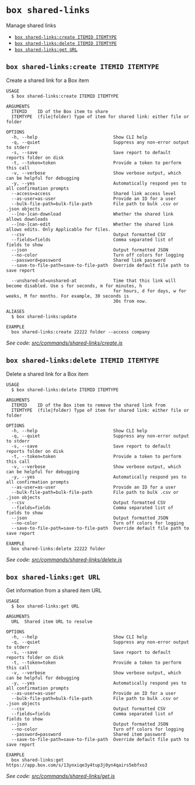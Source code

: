 `box shared-links`
==================

Manage shared links

* [`box shared-links:create ITEMID ITEMTYPE`](#box-shared-linkscreate-itemid-itemtype)
* [`box shared-links:delete ITEMID ITEMTYPE`](#box-shared-linksdelete-itemid-itemtype)
* [`box shared-links:get URL`](#box-shared-linksget-url)

## `box shared-links:create ITEMID ITEMTYPE`

Create a shared link for a Box item

```
USAGE
  $ box shared-links:create ITEMID ITEMTYPE

ARGUMENTS
  ITEMID    ID of the Box item to share
  ITEMTYPE  (file|folder) Type of item for shared link: either file or folder

OPTIONS
  -h, --help                             Show CLI help
  -q, --quiet                            Suppress any non-error output to stderr
  -s, --save                             Save report to default reports folder on disk
  -t, --token=token                      Provide a token to perform this call
  -v, --verbose                          Show verbose output, which can be helpful for debugging
  -y, --yes                              Automatically respond yes to all confirmation prompts
  --access=access                        Shared link access level
  --as-user=as-user                      Provide an ID for a user
  --bulk-file-path=bulk-file-path        File path to bulk .csv or .json objects
  --[no-]can-download                    Whether the shared link allows downloads
  --[no-]can-edit                        Whether the shared link allows edits. Only Applicable for files.
  --csv                                  Output formatted CSV
  --fields=fields                        Comma separated list of fields to show
  --json                                 Output formatted JSON
  --no-color                             Turn off colors for logging
  --password=password                    Shared link password
  --save-to-file-path=save-to-file-path  Override default file path to save report

  --unshared-at=unshared-at              Time that this link will become disabled. Use s for seconds, m for minutes, h
                                         for hours, d for days, w for weeks, M for months. For example, 30 seconds is
                                         30s from now.

ALIASES
  $ box shared-links:update

EXAMPLE
  box shared-links:create 22222 folder --access company
```

_See code: [src/commands/shared-links/create.js](https://github.com/box/boxcli/blob/v3.5.0/src/commands/shared-links/create.js)_

## `box shared-links:delete ITEMID ITEMTYPE`

Delete a shared link for a Box item

```
USAGE
  $ box shared-links:delete ITEMID ITEMTYPE

ARGUMENTS
  ITEMID    ID of the Box item to remove the shared link from
  ITEMTYPE  (file|folder) Type of item for shared link: either file or folder

OPTIONS
  -h, --help                             Show CLI help
  -q, --quiet                            Suppress any non-error output to stderr
  -s, --save                             Save report to default reports folder on disk
  -t, --token=token                      Provide a token to perform this call
  -v, --verbose                          Show verbose output, which can be helpful for debugging
  -y, --yes                              Automatically respond yes to all confirmation prompts
  --as-user=as-user                      Provide an ID for a user
  --bulk-file-path=bulk-file-path        File path to bulk .csv or .json objects
  --csv                                  Output formatted CSV
  --fields=fields                        Comma separated list of fields to show
  --json                                 Output formatted JSON
  --no-color                             Turn off colors for logging
  --save-to-file-path=save-to-file-path  Override default file path to save report

EXAMPLE
  box shared-links:delete 22222 folder
```

_See code: [src/commands/shared-links/delete.js](https://github.com/box/boxcli/blob/v3.5.0/src/commands/shared-links/delete.js)_

## `box shared-links:get URL`

Get information from a shared item URL

```
USAGE
  $ box shared-links:get URL

ARGUMENTS
  URL  Shared item URL to resolve

OPTIONS
  -h, --help                             Show CLI help
  -q, --quiet                            Suppress any non-error output to stderr
  -s, --save                             Save report to default reports folder on disk
  -t, --token=token                      Provide a token to perform this call
  -v, --verbose                          Show verbose output, which can be helpful for debugging
  -y, --yes                              Automatically respond yes to all confirmation prompts
  --as-user=as-user                      Provide an ID for a user
  --bulk-file-path=bulk-file-path        File path to bulk .csv or .json objects
  --csv                                  Output formatted CSV
  --fields=fields                        Comma separated list of fields to show
  --json                                 Output formatted JSON
  --no-color                             Turn off colors for logging
  --password=password                    Shared item password
  --save-to-file-path=save-to-file-path  Override default file path to save report

EXAMPLE
  box shared-links:get https://app.box.com/s/13ynxiqe3y4tup3j0yn4qairs5ebfxo3
```

_See code: [src/commands/shared-links/get.js](https://github.com/box/boxcli/blob/v3.5.0/src/commands/shared-links/get.js)_
